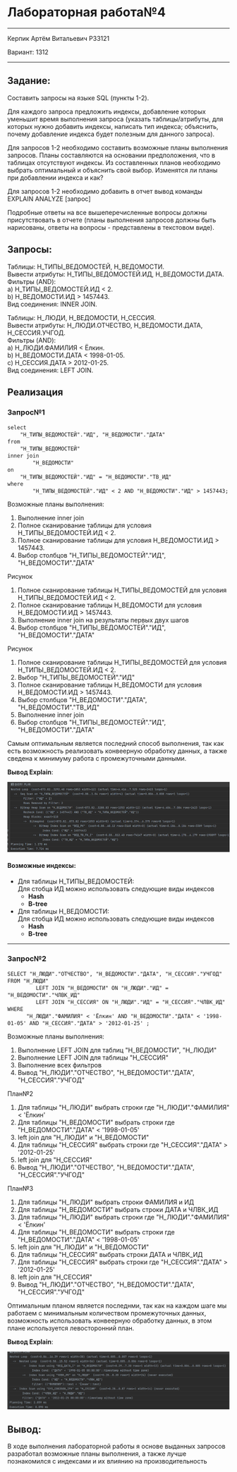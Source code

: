 # Лабораторная работа№4
___
Керпик Артём Витальевич Р33121

Вариант: 1312
___
## Задание:
Составить запросы на языке SQL (пункты 1-2).

Для каждого запроса предложить индексы, добавление которых уменьшит время выполнения запроса (указать таблицы/атрибуты, для которых нужно добавить индексы, написать тип индекса; объяснить, почему добавление индекса будет полезным для данного запроса).

Для запросов 1-2 необходимо составить возможные планы выполнения запросов. Планы составляются на основании предположения, что в таблицах отсутствуют индексы. Из составленных планов необходимо выбрать оптимальный и объяснить свой выбор.
Изменятся ли планы при добавлении индекса и как?

Для запросов 1-2 необходимо добавить в отчет вывод команды EXPLAIN ANALYZE [запрос]

Подробные ответы на все вышеперечисленные вопросы должны присутствовать в отчете (планы выполнения запросов должны быть нарисованы, ответы на вопросы - представлены в текстовом виде).
## Запросы:

Таблицы: Н_ТИПЫ_ВЕДОМОСТЕЙ, Н_ВЕДОМОСТИ. </br>
Вывести атрибуты: Н_ТИПЫ_ВЕДОМОСТЕЙ.ИД, Н_ВЕДОМОСТИ.ДАТА. </br>
Фильтры (AND): </br>
a) Н_ТИПЫ_ВЕДОМОСТЕЙ.ИД < 2. </br>
b) Н_ВЕДОМОСТИ.ИД > 1457443. </br>
Вид соединения: INNER JOIN. </br>

Таблицы: Н_ЛЮДИ, Н_ВЕДОМОСТИ, Н_СЕССИЯ. </br>
Вывести атрибуты: Н_ЛЮДИ.ОТЧЕСТВО, Н_ВЕДОМОСТИ.ДАТА, Н_СЕССИЯ.УЧГОД. </br>
Фильтры (AND): </br> 
a) Н_ЛЮДИ.ФАМИЛИЯ < Ёлкин. </br>
b) Н_ВЕДОМОСТИ.ДАТА < 1998-01-05. </br>
c) Н_СЕССИЯ.ДАТА > 2012-01-25. </br>
Вид соединения: LEFT JOIN. </br>
## Реализация

### Запрос№1
~~~
select
    "Н_ТИПЫ_ВЕДОМОСТЕЙ"."ИД", "Н_ВЕДОМОСТИ"."ДАТА"
from
    "Н_ТИПЫ_ВЕДОМОСТЕЙ"
inner join
        "Н_ВЕДОМОСТИ"
on
    "Н_ТИПЫ_ВЕДОМОСТЕЙ"."ИД" = "Н_ВЕДОМОСТИ"."ТВ_ИД"
where
        "Н_ТИПЫ_ВЕДОМОСТЕЙ"."ИД" < 2 AND "Н_ВЕДОМОСТИ"."ИД" > 1457443;
~~~

Возможные планы выполнения:

1. Выполнение inner join
2. Полное сканирование таблицы для условия Н_ТИПЫ_ВЕДОМОСТЕЙ.ИД < 2.
3. Полное сканирование таблицы для условия Н_ВЕДОМОСТИ.ИД > 1457443.
4. Выбор столбцов "Н_ТИПЫ_ВЕДОМОСТЕЙ"."ИД", "Н_ВЕДОМОСТИ"."ДАТА"

Рисунок

1. Полное сканирование таблицы Н_ТИПЫ_ВЕДОМОСТЕЙ для условия Н_ТИПЫ_ВЕДОМОСТЕЙ.ИД < 2.
2. Полное сканирование таблицы Н_ВЕДОМОСТИ для условия Н_ВЕДОМОСТИ.ИД > 1457443.
3. Выполнение inner join на результаты первых двух шагов
4. Выбор столбцов "Н_ТИПЫ_ВЕДОМОСТЕЙ"."ИД", "Н_ВЕДОМОСТИ"."ДАТА"

Рисунок

1. Полное сканирование таблицы Н_ТИПЫ_ВЕДОМОСТЕЙ для условия Н_ТИПЫ_ВЕДОМОСТЕЙ.ИД < 2.
2. Выбор "Н_ТИПЫ_ВЕДОМОСТЕЙ"."ИД"
3. Полное сканирование таблицы Н_ВЕДОМОСТИ для условия Н_ВЕДОМОСТИ.ИД > 1457443.
4. Выбор столбцов "Н_ВЕДОМОСТИ"."ДАТА", "Н_ВЕДОМОСТИ"."ТВ_ИД"
5. Выполнение inner join
6. Выбор столбцов "Н_ТИПЫ_ВЕДОМОСТЕЙ"."ИД", "Н_ВЕДОМОСТИ"."ДАТА"


Самым оптимальным является последний способ выполнения, так как есть возможность реализовать конвеерную обработку данных, а также сведена к минимуму работа с промежуточными данными. 

**Вывод Explain**:

![](https://github.com/thebordelie/bd/blob/main/lab4/img/explain1.png)


#### Возможные индексы:

- Для таблицы Н_ТИПЫ_ВЕДОМОСТЕЙ:</br>
  Для стобца ИД можно использовать следующие виды индексов
  - **Hash**
  - **B-tree**
- Для таблицы Н_ВЕДОМОСТИ: </br>
  Для стобца ИД можно использовать следующие виды индексов
  - **Hash**
  - **B-tree**
___
### Запрос№2

~~~
SELECT "Н_ЛЮДИ"."ОТЧЕСТВО", "Н_ВЕДОМОСТИ"."ДАТА", "Н_СЕССИЯ"."УЧГОД"
FROM "Н_ЛЮДИ"
         LEFT JOIN "Н_ВЕДОМОСТИ" ON "Н_ЛЮДИ"."ИД" = "Н_ВЕДОМОСТИ"."ЧЛВК_ИД"
         LEFT JOIN "Н_СЕССИЯ" ON "Н_ЛЮДИ"."ИД" = "Н_СЕССИЯ"."ЧЛВК_ИД"
WHERE
      "Н_ЛЮДИ"."ФАМИЛИЯ" < 'Ёлкин' AND "Н_ВЕДОМОСТИ"."ДАТА" < '1998-01-05' AND "Н_СЕССИЯ"."ДАТА" > '2012-01-25' ; 
~~~

Возможные планы выполнения:

1. Выполнение LEFT JOIN для таблиц "Н_ВЕДОМОСТИ", "Н_ЛЮДИ"
2. Выполнение LEFT JOIN для таблицы  "Н_СЕССИЯ"
3. Выполнение всех фильтров
4. Вывод "Н_ЛЮДИ"."ОТЧЕСТВО", "Н_ВЕДОМОСТИ"."ДАТА", "Н_СЕССИЯ"."УЧГОД"

План№2

1. Для таблицы "Н_ЛЮДИ" выбрать строки где "Н_ЛЮДИ"."ФАМИЛИЯ" < 'Ёлкин'
2. Для таблицы "Н_ВЕДОМОСТИ" выбрать строки где "Н_ВЕДОМОСТИ"."ДАТА" < '1998-01-05'
3. left join для "Н_ЛЮДИ" и "Н_ВЕДОМОСТИ"
4. Для таблицы "Н_СЕССИЯ" выбрать строки где "Н_СЕССИЯ"."ДАТА" > '2012-01-25'
5.  left join для "Н_СЕССИЯ"
6.  Вывод "Н_ЛЮДИ"."ОТЧЕСТВО", "Н_ВЕДОМОСТИ"."ДАТА", "Н_СЕССИЯ"."УЧГОД"

План№3

1. Для таблицы "Н_ЛЮДИ" выбрать строки ФАМИЛИЯ и ИД
2. Для таблицы "Н_ВЕДОМОСТИ" выбрать строки ДАТА и ЧЛВК_ИД
3. Для таблицы "Н_ЛЮДИ" выбрать строки где "Н_ЛЮДИ"."ФАМИЛИЯ" < 'Ёлкин'
4. Для таблицы "Н_ВЕДОМОСТИ" выбрать строки где "Н_ВЕДОМОСТИ"."ДАТА" < '1998-01-05'
5. left join для "Н_ЛЮДИ" и "Н_ВЕДОМОСТИ"
6. Для таблицы "Н_СЕССИЯ" выбрать строки ДАТА и ЧЛВК_ИД
7. Для таблицы "Н_СЕССИЯ" выбрать строки где "Н_СЕССИЯ"."ДАТА" > '2012-01-25'
8. left join для "Н_СЕССИЯ"
9. Вывод "Н_ЛЮДИ"."ОТЧЕСТВО", "Н_ВЕДОМОСТИ"."ДАТА", "Н_СЕССИЯ"."УЧГОД"

Оптимальным планом является последнми, так как на каждом шаге мы работаем с минимальным количеством промежуточных данных, возможность использовать конвеерную обработку данных, в этом плане используется левосторонний план. 

**Вывод Explain**:

![](https://github.com/thebordelie/bd/blob/main/lab4/img/explain2.png)
## Вывод:
В ходе выполнения лабораторной работы я основе выданных запросов разработал возможные планы выполнения, а также лучше познакомился с индексами и их влиянию на производительность
